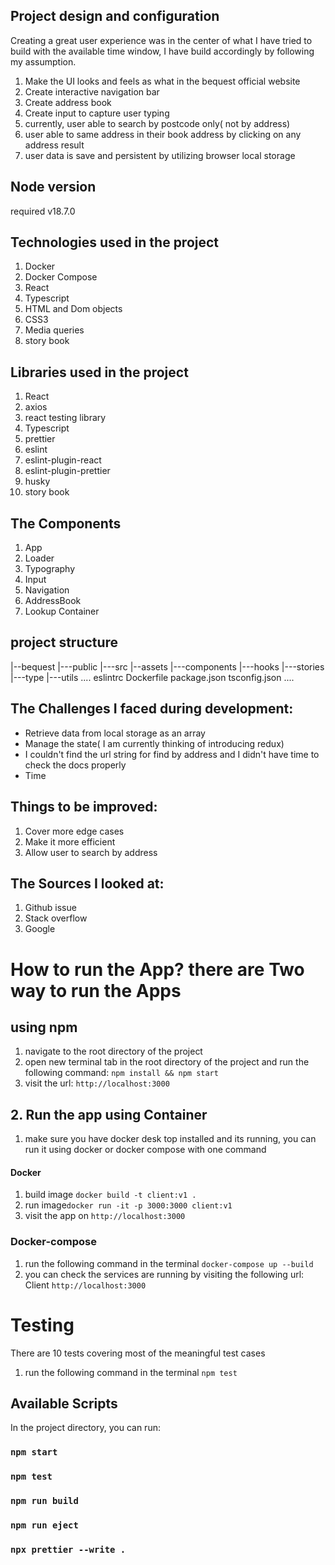 ## Project design and configuration

Creating a great user experience was in the center of what I have tried to build with the available time window, I have build accordingly by following my assumption.

1. Make the UI looks and feels as what in the bequest official website
2. Create interactive navigation bar
3. Create address book
4. Create input to capture user typing
5. currently, user able to search by postcode only( not by address)
6. user able to same address in their book address by clicking on any address result
7. user data is save and persistent by utilizing browser local storage

## Node version

required v18.7.0

## Technologies used in the project

1. Docker
2. Docker Compose
3. React
4. Typescript
5. HTML and Dom objects
6. CSS3
7. Media queries
8. story book

## Libraries used in the project

1. React
2. axios
3. react testing library
4. Typescript
5. prettier
6. eslint
7. eslint-plugin-react
8. eslint-plugin-prettier
9. husky
10. story book

## The Components

1. App
2. Loader
3. Typography
4. Input
5. Navigation
6. AddressBook
7. Lookup Container

## project structure

|--bequest
    |---public
    |---src
        |--assets
        |---components
        |---hooks
        |---stories
        |---type
        |---utils
    ....
    eslintrc
    Dockerfile
    package.json
    tsconfig.json
    ....

## The Challenges I faced during development:

- Retrieve data from local storage as an array
- Manage the state( I am currently thinking of introducing redux)
- I couldn't find the url string for find by address and I didn't have time to check the docs properly
- Time

## Things to be improved:

1. Cover more edge cases
2. Make it more efficient
3. Allow user to search by address

## The Sources I looked at:

1. Github issue
2. Stack overflow
3. Google

# How to run the App? there are Two way to run the Apps
## using npm

1. navigate to the root directory of the project
2. open new terminal tab in the root directory of the project and run the following command:
   `npm install && npm start`
3. visit the url: `http://localhost:3000`

## 2. Run the app using Container

1. make sure you have docker desk top installed and its running, you can run it using docker or docker compose with one command

#### Docker

1. build image `docker build -t client:v1 .`
2. run image`docker run -it -p 3000:3000 client:v1`
3. visit the app on `http://localhost:3000`

### Docker-compose

1. run the following command in the terminal
   `docker-compose up --build`
2. you can check the services are running by visiting the following url:
   Client `http://localhost:3000`

# Testing

There are 10 tests covering most of the meaningful test cases

1. run the following command in the terminal
   `npm test`

## Available Scripts

In the project directory, you can run:

### `npm start`

### `npm test`

### `npm run build`

### `npm run eject`

### `npx prettier --write .`
